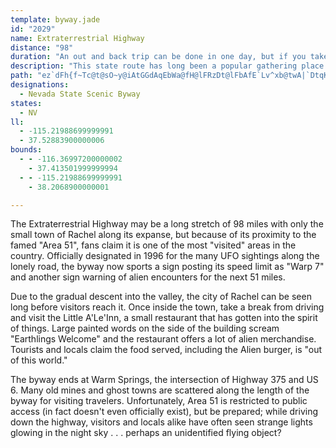 ```yaml
---
template: byway.jade
id: "2029"
name: Extraterrestrial Highway
distance: "98"
duration: "An out and back trip can be done in one day, but if you take the entire loop, plan on spending from 2-6 days."
description: "This state route has long been a popular gathering place for UFO enthusiasts, due to its proximity to Area 51 near Rachel."
path: "ez`dFh{f~Tc@t@sO~y@iAtGGdAqEbWa@fH@lFRzDt@lFbAfE`Lv^xb@twA|`DtqKvGtSjC|IfDdIbDhGpDdFzAhBfFbF|FbEfJxExaAj_@rCvAxFpDzEhEblBbtBnHrHrGtFvZ`SjCxApCl@vEGhBBvCt@dQdMjH~D|CpB|N|LbDlBhB^bADhBKbAUt@YtTsM`EsBpDmAhCW~QNtLI|Ba@|F_C|AM`A@vAXx@^rArAp@pAf@dBHr@DzBYvCmCbHk@pCM`CB~Ch@zC`@rA|@fBhb@`t@rBfEnAzCr@bCtA`G|@rG^fGHbD?dEYlIeK|bBy@tHyAlIu@bDmBdGyDlJge@hy@m|@j{A}c@pw@_CdEODmYdg@_eF~{IeaBnsCuuHnwM}\\lm@gjAlqBeBhDsCvGiAhDsBpHmC`MgXvtAcBlHgCbI{AvDuB`E}CzEqEvF_EzD{C`CyyAriAoCjB}DnBaFlBiu@`ToTrGkMfD{GxBoTxFkWvHiFjBaIjE}B`ByDdDuGvHa`@dk@mGfKsDlHmCfGa`Ax`C_b@ncAojCduGwb@xfAuThi@cW`o@_b@deAmDfJykBfxEaZtu@sD|JkKnWaEbKa@vAmCfGkVzn@uBdGqCtGaAzCwF|N}Rvc@oClHwDtIU`A}DjJkM~[s@xA{BjGsLvYeNr]eA`CMd@eB`EiBjFgBtDuRff@aDrGiBxCqEzFeEjEyNtKaFfEgBjBgDbE_HrL{a@bv@if@b~@cB`FeAfEmAlISxCeD|_AYvD_@bC[`BuAxEeAxCsArCeAhBwApBiEnEwE|C_FrBcuFv}ASR_Bl@u^fKq`A|W_yHlxBgsHnvB{_Bjd@edEvkAwV~GcFdAsNlBaNx@_zYb|AeNx@sCX}Dl@gIdBuJzC}KfF_HjEoEfDkExDeGrGmfAnnAyErGwCnEyiAjoBeKnPkNzQq_CjyCyEpGuHnLoErIqdBhyDcCtG}AlFyA~GwAzJk@bISvGB|IRxF~PlvDvEjeAb\\tcHpH~bBv^d}HpDbx@?rMy@x^"
designations: 
  - Nevada State Scenic Byway
states: 
  - NV
ll: 
  - -115.21988699999991
  - 37.52883900000006
bounds: 
  - - -116.36997200000002
    - 37.413501999999994
  - - -115.21988699999991
    - 38.2068900000001

---
```


<p>The Extraterrestrial Highway may be a long stretch of 98 miles with only the small town of Rachel along its expanse, but because of its proximity to the famed "Area 51", fans claim it is one of the most "visited" areas in the country.  Officially designated in 1996 for the many UFO sightings along the lonely road, the byway now sports a sign posting its speed limit as "Warp 7" and another sign warning of alien encounters for the next 51 miles.  </p>

<p>Due to the gradual descent into the valley, the city of Rachel can be seen long before visitors reach it.  Once inside the town, take a break from driving and visit the Little A'Le'Inn, a small restaurant that has gotten into the spirit of things.  Large painted words on the side of the building scream "Earthlings Welcome" and the restaurant offers a lot of alien merchandise.  Tourists and locals claim the food served, including the Alien burger, is "out of this world."  </p>

<p>The byway ends at Warm Springs, the intersection of Highway 375 and US 6.  Many old mines and ghost towns are scattered along the length of the byway for visiting travelers.  Unfortunately, Area 51 is restricted to public access (in fact doesn't even officially exist), but be prepared; while driving down the highway, visitors and locals alike have often seen strange lights glowing in the night sky . . . perhaps an unidentified flying object?</p>